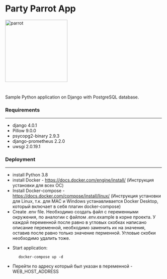 <h1>Party Parrot App</h1>

<img src='media/images/party-parrot.gif' alt='parrot' height="200" width="200">
<br>
<br>
<h3></h3>

Sample Python application on Django with PostgreSQL database.

<h3>Requirements</h3>

____


- django 4.0.1
- Pillow 9.0.0
- psycopg2-binary 2.9.3
- django-prometheus 2.2.0
- uwsgi 2.0.19.1

<h3>Deployment</h3>

____

- install Python 3.8
- install Docker - https://docs.docker.com/engine/install/ (Инструкция установки для всех ОС)
- Install Docker-compose - https://docs.docker.com/compose/install/linux/ (Инструкция установки для Linux, т.к. для MAC и Windows устанавливается Docker Desktop, который включает в себя плагин docker-compose)
- Create .env file. Необходимо создать файл с переменными окружения, по аналогии с файлом .env.example в корне проекта. У каждой переменной после равно в угловых скобках написано описание переменной, необходимо заменить их на значения, оставив после равно только значение перменной. Угловые скобки необходимо удалить тоже.

* Start application:
```shell
      docker-compose up -d
```
* Перейти по адресу который был указан в переменной - WEB_HOST_ADDRESS